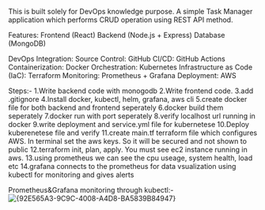 This is built solely for DevOps knowledge purpose.
A simple Task Manager application which performs CRUD operation using REST API method.


Features:
        Frontend (React)
        Backend (Node.js + Express)
        Database (MongoDB)

DevOps Integration:
                  Source Control: GitHub
                  CI/CD: GitHub Actions
                  Containerization: Docker
                  Orchestration: Kubernetes
                  Infrastructure as Code (IaC): Terraform
                  Monitoring: Prometheus + Grafana
                  Deployment: AWS


Steps:- 
1.Write backend code with monogodb
2.Write frontend code.
3.add .gitignore
4.Install docker, kubectl, helm, grafana, aws cli
5.create docker file for both backend and frontend seperately
6.docker build them seperately
7.docker run with port seperately
8.verify localhost url running in docker
9.write deployment and service.yml file for kubernetese
10.Deploy  kuberenetese file and verify
11.create main.tf terraform file which configures AWS. In terminal set the aws keys. So it will be secured and not shown to public
12.terraform init, plan, apply. You must see ec2 instance running in aws.
13.using prometheus we can see the cpu useage, system health, load etc
14.grafana connects to the prometheus for data vsualization using kubectl for monitoring and gives alerts


Prometheus&Grafana monitoring through kubectl:-
![{92E565A3-9C9C-4008-A4D8-BA5839B84947}](https://github.com/user-attachments/assets/226daa0d-636f-4fcf-a8c8-a7b8128bca92)


